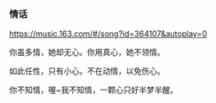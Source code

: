 ### 情话
https://music.163.com/#/song?id=364107&autoplay=0

你虽多情，她却无心。你用真心，她不领情。

如此任性，只有小心。不在动情，以免伤心。

你不知情，喔~我不知情，一颗心只好半梦半醒。
